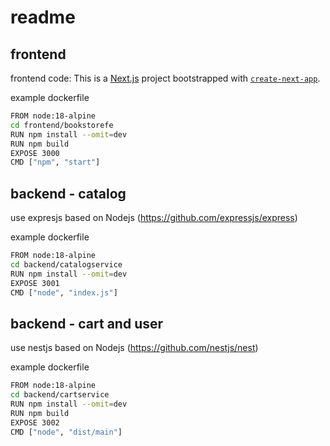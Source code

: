# readme

## frontend 
frontend code: This is a [Next.js](https://nextjs.org) project bootstrapped with [`create-next-app`](https://nextjs.org/docs/app/api-reference/cli/create-next-app).

example dockerfile

``` sh
FROM node:18-alpine
cd frontend/bookstorefe
RUN npm install --omit=dev
RUN npm build
EXPOSE 3000
CMD ["npm", "start"]
```

## backend - catalog
use expresjs based on Nodejs  (https://github.com/expressjs/express)

example dockerfile

``` sh
FROM node:18-alpine
cd backend/catalogservice
RUN npm install --omit=dev
EXPOSE 3001
CMD ["node", "index.js"]
```

## backend - cart and user
use nestjs based on Nodejs  (https://github.com/nestjs/nest)

example dockerfile

``` sh
FROM node:18-alpine
cd backend/cartservice
RUN npm install --omit=dev
RUN npm build
EXPOSE 3002
CMD ["node", "dist/main"]
```